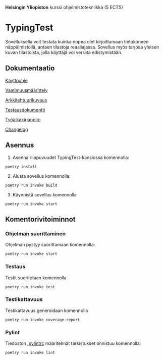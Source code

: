 **Helsingin Yliopiston** kurssi ohjelmistotekniikka (5 ECTS)

# TypingTest

Sovelluksella voit testata kuinka nopea olet kirjoittamaan tietokoneen näppäimistöllä, antaen tilastoja reaaliajassa. Sovellus myös tarjoaa yleisen kuvan tilastoista, jolla käyttäjä voi verrata edistymistään.

## Dokumentaatio

[Käyttöohje](/dokumentaatio/k%C3%A4ytt%C3%B6ohje.md)

[Vaatimuusmäärittely](/dokumentaatio/vaatimusm%C3%A4%C3%A4rittely.md)

[Arkkitehtuurikuvaus](/dokumentaatio/arkkitehtuuri.md)

[Testausdokumentti](/dokumentaatio//testausdokumentti.md)

[Työaikakirjanpito](/dokumentaatio/ty%C3%B6aikakirjanpito.md)

[Changelog](/dokumentaatio/changelog.md)

## Asennus

1. Asenna riippuvuudet TypingTest-kansiossa komennolla:

``poetry install``

2. Alusta sovellus komennolla:

``poetry run invoke build``

3. Käynnistä sovellus komennolla

``poetry run invoke start``

## Komentorivitoiminnot

### Ohjelman suorittaminen

Ohjelman pystyy suorittamaan komennolla:

``poetry run invoke start``

### Testaus

Testit suoritetaan komennolla

``poetry run invoke test``

### Testikattavuus

Testikattavuus generoidaan komennolla

``poetry run invoke coverage-report``

### Pylint

Tiedoston [.pylintrc](./TypingTest/.pylintrc) määritelmät tarkistukset onnistuu komennolla:

``poetry run invoke lint``


